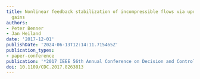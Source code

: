 ```yaml
---
title: Nonlinear feedback stabilization of incompressible flows via updated Riccati-based
  gains
authors:
- Peter Benner
- Jan Heiland
date: '2017-12-01'
publishDate: '2024-06-13T12:14:11.715465Z'
publication_types:
- paper-conference
publication: '*2017 IEEE 56th Annual Conference on Decision and Control (CDC)*'
doi: 10.1109/CDC.2017.8263813
---
```

